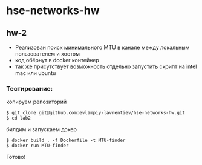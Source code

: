 # hse-networks-hw

## hw-2

- Реализован поиск минимального MTU в канале между локальным пользователем и хостом
- код обёрнут в docker контейнер
- так же присутствует возможность отдельно запустить скрипт на intel mac или ubuntu

### Тестирование:
копируем репозиторий
```
$ git clone git@github.com:evlampiy-lavrentiev/hse-networks-hw.git
$ cd lab2
```

билдим и запускаем докер
```
$ docker build . -f Dockerfile -t MTU-finder
$ docker run MTU-finder
```
Готово!
